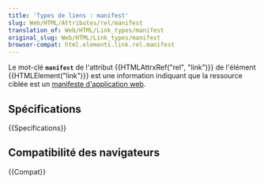 ```yaml
---
title: 'Types de liens : manifest'
slug: Web/HTML/Attributes/rel/manifest
translation_of: Web/HTML/Link_types/manifest
original_slug: Web/HTML/Link_types/manifest
browser-compat: html.elements.link.rel.manifest
---
```


Le mot-clé **`manifest`** de l'attribut {{HTMLAttrxRef("rel", "link")}} de l'élément {{HTMLElement("link")}} est une information indiquant que la ressource ciblée est un [manifeste d'application web](/fr/docs/Web/Manifest).

## Spécifications

{{Specifications}}

## Compatibilité des navigateurs

{{Compat}}
